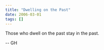 ```yaml
---
title: "Dwelling on the Past"
date: 2006-03-01
tags: []
---
```


Those who dwell on the past stay in the past.

-- GH
